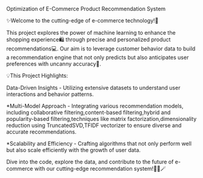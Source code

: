 Optimization of E-Commerce Product Recommendation System


✨Welcome to the cutting-edge of e-commerce technology!🎃 

This project explores the power of machine learning to enhance the shopping experience🛍️ through precise and personalized product recommendations💻. Our aim is to leverage customer behavior data to build a recommendation engine that not only predicts but also anticipates user preferences with uncanny accuracy🎯.



💡This Project Highlights:

Data-Driven Insights - Utilizing extensive datasets to understand user interactions and behavior patterns.

*Multi-Model Approach - Integrating various recommendation models, including collaborative filtering,content-based filtering,hybrid and popularity-based filtering,techniques like matrix factorization,dimensionality reduction using TruncatedSVD,TFIDF vectorizer to ensure diverse and accurate recommendations.

*Scalability and Efficiency - Crafting algorithms that not only perform well but also scale efficiently with the growth of user data.


Dive into the code, explore the data, and contribute to the future of e-commerce with our cutting-edge recommendation system!👩‍💻🪄
